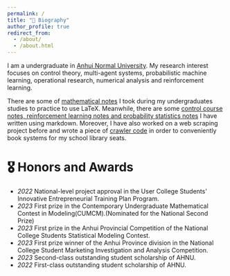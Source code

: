 ```yaml
---
permalink: /
title: "🧭 Biography"
author_profile: true
redirect_from: 
  - /about/
  - /about.html
---
```


I am a undergraduate in [Anhui Normal University](https://www.ahnu.edu.cn/). My research interest focuses on control theory, multi-agent systems, probabilistic machine learning, operational research, numerical analysis and reinforcement learning.

There are some of [mathematical notes](https://github.com/Lollins7/VSCode/tree/main/LaTeX/Notes) I took during my undergraduates studies to practice to use LaTeX. Meanwhile, there are some [control course notes, reinforcement learning notes and probability statistics notes](https://github.com/Lollins7/VSCode/tree/main/Markdown/Notes) I have written using markdown. Moreover, I have also worked on a web scraping project before and wrote a piece of [crawler code](https://github.com/Lollins7/VSCode/blob/main/Python/fun%20code/%E5%AE%89%E5%B8%88%E5%A4%A7%E5%9B%BE%E4%B9%A6%E9%A6%86%E5%BA%A7%E4%BD%8D%E9%A2%84%E7%BA%A6.py) in order to conveniently book systems for my school library seats. 

🎖 Honors and Awards
======
- *2022* National-level project approval in the User
College Students' Innovative Entrepreneurial Training Plan Program.
- *2023* First prize in the Contemporary Undergraduate Mathematical Contest in Modeling(CUMCM).(Nominated for the National Second Prize)
- *2023* First prize in the Anhui Provincial Competition of the National College Students Statistical Modeling Contest.
- *2023* First prize winner of the Anhui Province division in the National College Student Marketing Investigation and Analysis Competition.
- *2023* Second-class outstanding student scholarship of AHNU.
- *2022* First-class outstanding student scholarship of AHNU.

